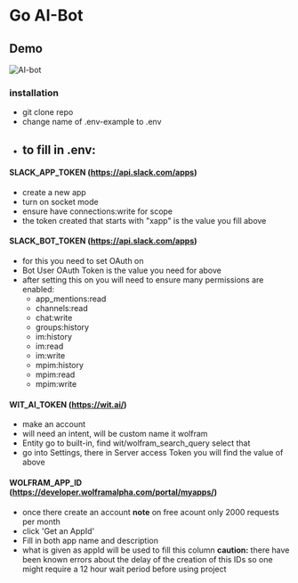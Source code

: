 # Go AI-Bot

## Demo

![AI-bot](https://user-images.githubusercontent.com/25595072/223883726-b23bf172-e6a6-4a7f-a441-95c0e7025537.gif)

### installation
- git clone repo
- change name of .env-example to .env
- to fill in .env:
  -

#### SLACK_APP_TOKEN (https://api.slack.com/apps)
- create a new app
- turn on socket mode
- ensure have connections:write for scope
- the token created that starts with "xapp" is the value you fill above
#### SLACK_BOT_TOKEN (https://api.slack.com/apps)
- for this you need to set OAuth on
- Bot User OAuth Token is the value you need for above
- after setting this on you will need to ensure many permissions are enabled:
  -   app_mentions:read
  - channels:read
  -  chat:write
  -  groups:history
  - im:history
  - im:read
  - im:write
  - mpim:history
  - mpim:read
  - mpim:write


#### WIT_AI_TOKEN (https://wit.ai/)
- make an account
- will need an intent, will be custom name it wolfram
- Entity go to built-in, find wit/wolfram_search_query select that
- go into Settings, there in Server access Token you will find the value of above

#### WOLFRAM_APP_ID (https://developer.wolframalpha.com/portal/myapps/)
-   once there create an account
  **note** on free acount only 2000 requests per month
  - click 'Get an AppId'
  - Fill in both app name and description
  - what is given as appId will be used to fill this column
  **caution:** there have been known errors about the delay of the creation of this IDs so one might require a 12 hour wait period before using project
